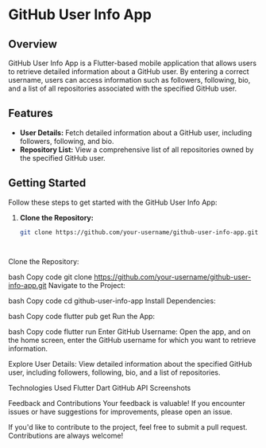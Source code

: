 # GitHub User Info App

## Overview
GitHub User Info App is a Flutter-based mobile application that allows users to retrieve detailed information about a GitHub user. By entering a correct username, users can access information such as followers, following, bio, and a list of all repositories associated with the specified GitHub user.

## Features
- **User Details:** Fetch detailed information about a GitHub user, including followers, following, and bio.
- **Repository List:** View a comprehensive list of all repositories owned by the specified GitHub user.

## Getting Started
Follow these steps to get started with the GitHub User Info App:

1. **Clone the Repository:**
   ```bash
   git clone https://github.com/your-username/github-user-info-app.git




Clone the Repository:

bash
Copy code
git clone https://github.com/your-username/github-user-info-app.git
Navigate to the Project:

bash
Copy code
cd github-user-info-app
Install Dependencies:

bash
Copy code
flutter pub get
Run the App:

bash
Copy code
flutter run
Enter GitHub Username:
Open the app, and on the home screen, enter the GitHub username for which you want to retrieve information.

Explore User Details:
View detailed information about the specified GitHub user, including followers, following, bio, and a list of repositories.

Technologies Used
Flutter
Dart
GitHub API
Screenshots


Feedback and Contributions
Your feedback is valuable! If you encounter issues or have suggestions for improvements, please open an issue.

If you'd like to contribute to the project, feel free to submit a pull request. Contributions are always welcome!
